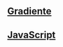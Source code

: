 ## [Gradiente](https://github.com/IIKUYY/HTML5/tree/main/Ch4/Gradient/gradient.html)

## [JavaScript](https://github.com/IIKUYY/HTML5/tree/main/Ch4/Gradient/main.js)